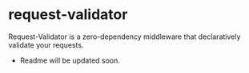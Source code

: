 # request-validator

Request-Validator is a zero-dependency middleware that declaratively validate your requests.

- Readme will be updated soon.
